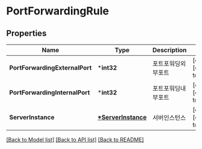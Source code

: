# PortForwardingRule

## Properties
Name | Type | Description | Notes
------------ | ------------- | ------------- | -------------
**PortForwardingExternalPort** | ***int32** | 포트포워딩외부포트 | [optional] [default to null]
**PortForwardingInternalPort** | ***int32** | 포트포워딩내부포트 | [optional] [default to null]
**ServerInstance** | **[*ServerInstance](ServerInstance.md)** | 서버인스턴스 | [optional] [default to null]

[[Back to Model list]](../README.md#documentation-for-models) [[Back to API list]](../README.md#documentation-for-api-endpoints) [[Back to README]](../README.md)


